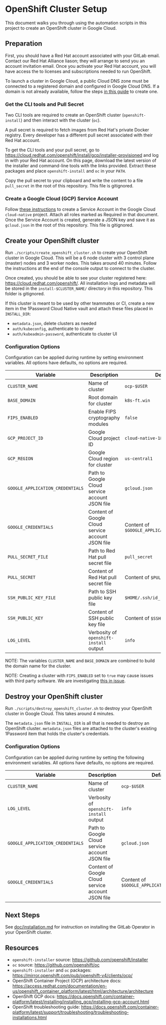 # OpenShift Cluster Setup

This document walks you through using the automation scripts in this project to create an OpenShift cluster in Google Cloud.

## Preparation

First, you should have a Red Hat account associated with your GitLab email.
Contact our Red Hat Alliance liason; they will arrange to send you an account invitation email. Once you activate your Red Hat account, you will have access the to licenses and subscriptions needed to run OpenShift.

To launch a cluster in Google Cloud, a public Cloud DNS zone must be connected to a registered domain and configured in Google Cloud DNS. If a domain is not already available, follow the steps [in this guide](https://github.com/openshift/installer/blob/master/docs/user/gcp/dns.md) to create one.

### Get the CLI tools and Pull Secret

Two CLI tools are required to create an OpenShift cluster (`openshift-install`) and then interact with the cluster (`oc`).

A pull secret is required to fetch images from Red Hat's private Docker registry.
Every developer has a different pull secret associated with their Red Hat account.

To get the CLI tools and your pull secret, go to <https://cloud.redhat.com/openshift/install/gcp/installer-provisioned> and log in with your Red Hat account.
On this page, download the latest version of the installer and command-line tools with the links provided. Extract these packages and place `openshift-install` and `oc` in your `PATH`.

Copy the pull secret to your clipboard and write the content to a file `pull_secret` in the root of this repository. This file is gitignored.

### Create a Google Cloud (GCP) Service Account

Follow [these instructions](https://docs.openshift.com/container-platform/4.5/installing/installing_gcp/installing-gcp-account.html#installation-gcp-service-account_installing-gcp-account) to create a Service Account in the Google Cloud `cloud-native` project. Attach all roles marked as Required in that document.
Once the Service Account is created, generate a JSON key and save it as `gcloud.json` in the root of this repository. This file is gitignored.

## Create your OpenShift cluster

Run `./scripts/create_openshift_cluster.sh` to create your OpenShift cluster in Google Cloud.
This will be a 6 node cluster with 3 control plane (master) nodes and 3 worker nodes. This takes around 40 minutes. Follow the instructions at the end of the console output to connect to the cluster.

Once created, you should be able to see your cluster registered here: <https://cloud.redhat.com/openshift/>. All installation logs and metadata will be stored in the `install-$CLUSTER_NAME/` directory in this repository. This folder is gitignored.

If this cluster is meant to be used by other teammates or CI, create a new item in the 1Password Cloud Native vault and attach these files placed in `INSTALL_DIR`:

- `metadata.json`, delete clusters as needed
- `auth/kubeconfig`, authenticate to cluster
- `auth/kubeadmin-password`, authenticate to cluster UI

### Configuration Options

Configuration can be applied during runtime by setting environment variables. All options have defaults, no options are required.

| Variable              | Description                                               | Default |
|-----------------------|-----------------------------------------------------------|---------|
| `CLUSTER_NAME`        | Name of cluster                                           | `ocp-$USER` |
| `BASE_DOMAIN`         | Root domain for cluster                                   | `k8s-ft.win` |
| `FIPS_ENABLED`        | Enable FIPS cryptography modules                          | `false` |
| `GCP_PROJECT_ID`      | Google Cloud project ID                                   | `cloud-native-182609` |
| `GCP_REGION`          | Google Cloud region for cluster                           | `us-central1` |
| `GOOGLE_APPLICATION_CREDENTIALS` | Path to Google Cloud service account JSON file | `gcloud.json` |
| `GOOGLE_CREDENTIALS`  | Content of Google Cloud service account JSON file         | Content of `$GOOGLE_APPLICATION_CREDENTIALS` |
| `PULL_SECRET_FILE`    | Path to Red Hat pull secret file                          | `pull_secret` |
| `PULL_SECRET`         | Content of Red Hat pull secret file                       | Content of `$PULL_SECRET_FILE` |
| `SSH_PUBLIC_KEY_FILE` | Path to SSH public key file                               | `$HOME/.ssh/id_rsa.pub` |
| `SSH_PUBLIC_KEY`      | Content of SSH public key file                            | Content of `$SSH_PUBLIC_KEY_FILE` |
| `LOG_LEVEL`           | Verbosity of `openshift-install` output                   | `info` |

NOTE:
The variables `CLUSTER_NAME` and `BASE_DOMAIN` are combined to build the domain name for the cluster.

NOTE:
Creating a cluster with `FIPS_ENABLED` set to `true` may cause issues with third party software. We are investigating [this in issue](https://gitlab.com/gitlab-org/charts/gitlab/-/issues/3153).

## Destroy your OpenShift cluster

Run `./scripts/destroy_openshift_cluster.sh` to destroy your OpenShift cluster in Google Cloud. This takes around 4 minutes.

The `metadata.json` file in `INSTALL_DIR` is all that is needed to destroy an OpenShift cluster. `metadata.json` files are attached to the cluster's existing 1Password item that  holds the cluster's credentials.

### Configuration Options

Configuration can be applied during runtime by setting the following environment variables. All options have defaults, no options are required.

| Variable | Description | Default |
| - | - | - |
| `CLUSTER_NAME` | Name of cluster | `ocp-$USER` |
| `LOG_LEVEL` | Verbosity of `openshift-install` output | `info` |
| `GOOGLE_APPLICATION_CREDENTIALS` | Path to Google Cloud service account JSON file | `gcloud.json` |
| `GOOGLE_CREDENTIALS` | Content of Google Cloud service account JSON file | Content of `$GOOGLE_APPLICATION_CREDENTIALS` |

## Next Steps

See [doc/installation.md](installation.md) for instruction on installing the GitLab Operator in your OpenShift cluster.

## Resources

- `openshift-installer` source: <https://github.com/openshift/installer>
- `oc` source: <https://github.com/openshift/oc>
- `openshift-installer` and `oc` packages: <https://mirror.openshift.com/pub/openshift-v4/clients/ocp/>
- OpenShift Container Project (OCP) architecture docs: <https://access.redhat.com/documentation/en-us/openshift_container_platform/latest/html/architecture/architecture>
- OpenShift GCP docs: <https://docs.openshift.com/container-platform/latest/installing/installing_gcp/installing-gcp-account.html>
- OpenShift troubleshooting guide: <https://docs.openshift.com/container-platform/latest/support/troubleshooting/troubleshooting-installations.html>
